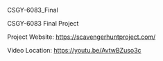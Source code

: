CSGY-6083_Final

CSGY-6083 Final Project

Project Website: https://scavengerhuntproject.com/

Video Location: https://youtu.be/AvtwBZuso3c
